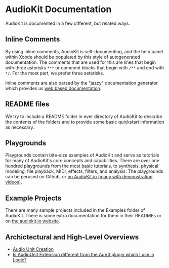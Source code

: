 AudioKit Documentation
======================

AudioKit is documented in a few different, but related ways.

## Inline Comments

By using inline comments, AudioKit is self-documenting, and the help panel within Xcode should be populated by this style of autogenerated documentation.  The comments that are used for this are lines that begin with three asterisks `***` or comment blocks that begin with `/**` and end with `*/`.  For the most part, we prefer three asterisks.

Inline comments are also parsed by the "jazzy" documentation generator which provides us [web based documentation](http://audiokit.io/docs/).

## README files

We try to include a README folder in ever directory of AudioKit to describe the contents of the folders and to provide some basic quickstart information as necessary.

## Playgrounds

Playgrounds contain bite-size examples of AudioKit and serve as tutorials for many of AudioKit's core concepts and capabilities.  There are over one hundred playgrounds from the most basic tutorials, to synthesis, physical modeling, file playback, MIDI, effects, filters, and analysis. The playgrounds can be perused on Github, or [on AudioKit.io (many with demonstration videos)](http://audiokit.io/playgrounds/).

## Example Projects

There are many sample projects included in the Examples folder of AudioKit. There is some extra documentation for them in their READMEs or on [the audiokit.io website](http://audiokit.io/examples/).

## Archictectural and High-Level Overviews

* [Audio Unit Creation](AudioUnitCreation.md)
* [Is AudioUnit Extension different from the AuV3 plugin which I use in Logic?](PluginsVsExtensions.md)